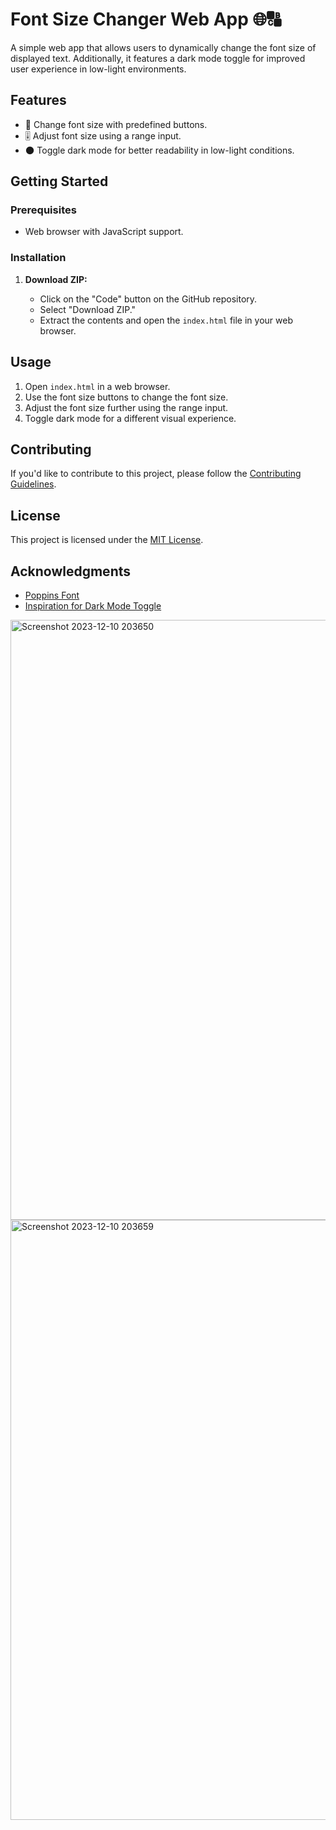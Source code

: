 # Font Size Changer Web App 🌐🔠

A simple web app that allows users to dynamically change the font size of displayed text. Additionally, it features a dark mode toggle for improved user experience in low-light environments.

## Features

- 📏 Change font size with predefined buttons.
- 🎚️ Adjust font size using a range input.
- 🌑 Toggle dark mode for better readability in low-light conditions.

## Getting Started

### Prerequisites

- Web browser with JavaScript support.

### Installation

1. **Download ZIP:**

   - Click on the "Code" button on the GitHub repository.
   - Select "Download ZIP."
   - Extract the contents and open the `index.html` file in your web browser.

## Usage

1. Open `index.html` in a web browser.
2. Use the font size buttons to change the font size.
3. Adjust the font size further using the range input.
4. Toggle dark mode for a different visual experience.

## Contributing

If you'd like to contribute to this project, please follow the [Contributing Guidelines](CONTRIBUTING.md).

## License

This project is licensed under the [MIT License](LICENSE).

## Acknowledgments

- [Poppins Font](https://fonts.google.com/specimen/Poppins)
- [Inspiration for Dark Mode Toggle](https://www.w3schools.com/howto/howto_css_switch.asp)

<img width="960" alt="Screenshot 2023-12-10 203650" src="https://github.com/elijahgummer/font-size-changer/assets/96103526/f480b703-58c4-463c-8eac-7d024a0bdc01">
<img width="960" alt="Screenshot 2023-12-10 203659" src="https://github.com/elijahgummer/font-size-changer/assets/96103526/741b2fd0-eb1b-4604-bf37-cae2357a8bfa">

